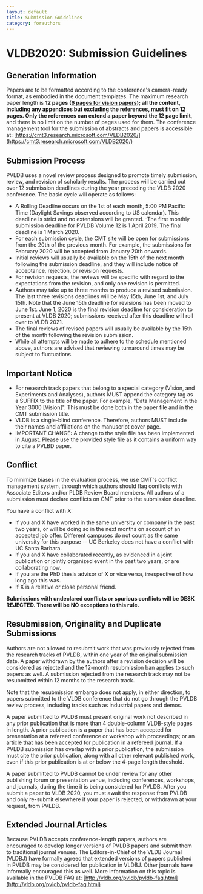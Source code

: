 ```yaml
---
layout: default
title: Submission Guidelines
category: forauthors
---
```


# VLDB2020: Submission Guidelines

## Generation Information

Papers are to be formatted according to the conference's camera-ready format, as embodied in the document templates. The maximum research paper length is **12 pages (<u>6 pages for vision papers</u>); all the content, including any appendices but excluding the references, must fit on 12 pages. Only the references can extend a paper beyond the 12 page limit**, and there is no limit on the number of pages used for them. The conference management tool for the submission of abstracts and papers is accessible at:
[https://cmt3.research.microsoft.com/VLDB2020/](https://cmt3.research.microsoft.com/VLDB2020/)

## Submission Process

PVLDB uses a novel review process designed to promote timely submission, review, and revision of scholarly results. The process will be carried out over 12 submission deadlines during the year preceding the VLDB 2020 conference. The basic cycle will operate as follows:

- A Rolling Deadline occurs on the 1st of each month, 5:00 PM Pacific Time (Daylight Savings observed according to US calendar). This deadline is strict and no extensions will be granted.
-The first monthly submission deadline for PVLDB Volume 12 is 1 April 2019. The final deadline is 1 March 2020.
- For each submission cycle, the CMT site will be open for submissions from the 20th of the previous month. For example, the submissions for February 2020 will be accepted from January 20th onwards.
- Initial reviews will usually be available on the 15th of the next month following the submission deadline, and they will include notice of acceptance, rejection, or revision requests.
- For revision requests, the reviews will be specific with regard to the expectations from the revision, and only one revision is permitted.
- Authors may take up to three months to produce a revised submission. The last three revisions deadlines will be May 15th, June 1st, and July 15th. Note that the June 15th deadline for revisions has been moved to June 1st. June 1, 2020 is the final revision deadline for consideration to present at VLDB 2020; submissions received after this deadline will roll over to VLDB 2021.
- The final reviews of revised papers will usually be available by the 15th of the month following the revision submission.
- While all attempts will be made to adhere to the schedule mentioned above, authors are advised that reviewing turnaround times may be subject to fluctuations.

## Important Notice

- For research track papers that belong to a special category (Vision, and Experiments and Analyses), authors MUST append the category tag as a SUFFIX to the title of the paper. For example, "Data Management in the Year 3000 [Vision]". This must be done both in the paper file and in the CMT submission title.
- VLDB is a single-blind conference. Therefore, authors MUST include their names and affiliations on the manuscript cover page.
- IMPORTANT CHANGE: A change to the style file has been implemented in August. Please use the provided style file as it contains a uniform way to cite a PVLBD paper.

## Conflict

To minimize biases in the evaluation process, we use CMT's conflict management system, through which authors should flag conflicts with Associate Editors and/or PLDB Review Board members. All authors of a submission must declare conflicts on CMT prior to the submission deadline.

You have a conflict with X:

- If you and X have worked in the same university or company in the past two years, or will be doing so in the next months on account of an accepted job offer. Different campuses do not count as the same university for this purpose -- UC Berkeley does not have a conflict with UC Santa Barbara.
- If you and X have collaborated recently, as evidenced in a joint publication or jointly organized event in the past two years, or are collaborating now.
- If you are the PhD thesis advisor of X or vice versa, irrespective of how long ago this was.
- If X is a relative or close personal friend.

**Submissions with undeclared conflicts or spurious conflicts will be DESK REJECTED. There will be NO exceptions to this rule.**

## Resubmission, Originality and Duplicate Submissions

Authors are not allowed to resubmit work that was previously rejected from the research tracks of PVLDB, within one year of the original submission date. A paper withdrawn by the authors after a revision decision will be considered as rejected and the 12-month resubmission ban applies to such papers as well. A submission rejected from the research track may not be resubmitted within 12 months to the research track.

Note that the resubmission embargo does not apply, in either direction, to papers submitted to the VLDB conference that do not go through the PVLDB review process, including tracks such as industrial papers and demos.

A paper submitted to PVLDB must present original work not described in any prior publication that is more than 4 double-column VLDB-style pages in length. A prior publication is a paper that has been accepted for presentation at a refereed conference or workshop with proceedings; or an article that has been accepted for publication in a refereed journal. If a PVLDB submission has overlap with a prior publication, the submission must cite the prior publication, along with all other relevant published work, even if this prior publication is at or below the 4-page length threshold.

A paper submitted to PVLDB cannot be under review for any other publishing forum or presentation venue, including conferences, workshops, and journals, during the time it is being considered for PVLDB. After you submit a paper to VLDB 2020, you must await the response from PVLDB and only re-submit elsewhere if your paper is rejected, or withdrawn at your request, from PVLDB.

## Extended Journal Articles

Because PVLDB accepts conference-length papers, authors are encouraged to develop longer versions of PVLDB papers and submit them to traditional journal venues. The Editors-in-Chief of the VLDB Journal (VLDBJ) have formally agreed that extended versions of papers published in PVLDB may be considered for publication in VLDBJ. Other journals have informally encouraged this as well. More information on this topic is available in the PVLDB FAQ at:
[http://vldb.org/pvldb/pvldb-faq.html](http://vldb.org/pvldb/pvldb-faq.html)
